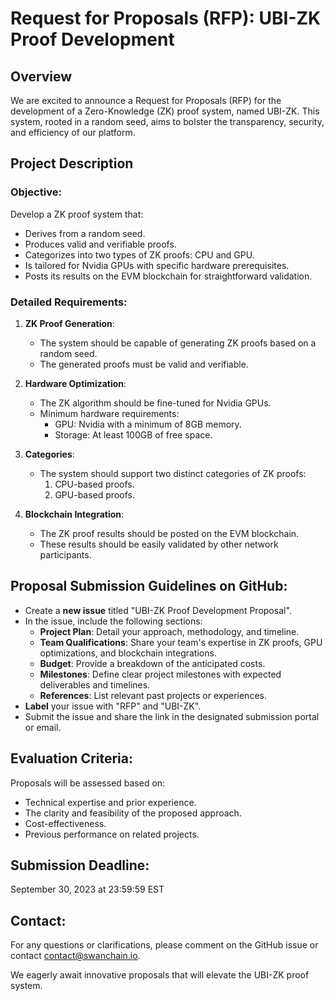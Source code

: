 # Request for Proposals (RFP): UBI-ZK Proof Development

## Overview

We are excited to announce a Request for Proposals (RFP) for the development of a Zero-Knowledge (ZK) proof system,
named UBI-ZK. This system, rooted in a random seed, aims to bolster the transparency, security, and efficiency of our
platform.

## Project Description

### Objective:

Develop a ZK proof system that:

- Derives from a random seed.
- Produces valid and verifiable proofs.
- Categorizes into two types of ZK proofs: CPU and GPU.
- Is tailored for Nvidia GPUs with specific hardware prerequisites.
- Posts its results on the EVM blockchain for straightforward validation.

### Detailed Requirements:

1. **ZK Proof Generation**:
    - The system should be capable of generating ZK proofs based on a random seed.
    - The generated proofs must be valid and verifiable.

2. **Hardware Optimization**:
    - The ZK algorithm should be fine-tuned for Nvidia GPUs.
    - Minimum hardware requirements:
        - GPU: Nvidia with a minimum of 8GB memory.
        - Storage: At least 100GB of free space.

3. **Categories**:
    - The system should support two distinct categories of ZK proofs:
        1. CPU-based proofs.
        2. GPU-based proofs.

4. **Blockchain Integration**:
    - The ZK proof results should be posted on the EVM blockchain.
    - These results should be easily validated by other network participants.

## Proposal Submission Guidelines on GitHub:

- Create a **new issue** titled "UBI-ZK Proof Development Proposal".
- In the issue, include the following sections:
    - **Project Plan**: Detail your approach, methodology, and timeline.
    - **Team Qualifications**: Share your team's expertise in ZK proofs, GPU optimizations, and blockchain integrations.
    - **Budget**: Provide a breakdown of the anticipated costs.
    - **Milestones**: Define clear project milestones with expected deliverables and timelines.
    - **References**: List relevant past projects or experiences.
- **Label** your issue with "RFP" and "UBI-ZK".
- Submit the issue and share the link in the designated submission portal or email.

## Evaluation Criteria:

Proposals will be assessed based on:

- Technical expertise and prior experience.
- The clarity and feasibility of the proposed approach.
- Cost-effectiveness.
- Previous performance on related projects.

## Submission Deadline:

September 30, 2023 at 23:59:59 EST

## Contact:

For any questions or clarifications, please comment on the GitHub issue or contact contact@swanchain.io.

We eagerly await innovative proposals that will elevate the UBI-ZK proof system.
